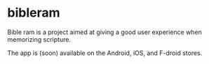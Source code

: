 # bibleram

Bible ram is a project aimed at giving a good user experience when memorizing
scripture.

The app is (soon) available on the Android, iOS, and F-droid stores.
